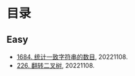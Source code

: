 # 目录

## Easy
- [1684. 统计一致字符串的数目](https://github.com/Aldenhovel/i-love-coding/blob/main/easy/1684.md), 20221108.
- [226. 翻转二叉树](https://github.com/Aldenhovel/i-love-coding/blob/main/easy/226.md), 20221108.
